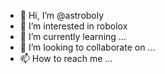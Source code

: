 - 👋 Hi, I’m @astroboly
- 👀 I’m interested in robolox
- 🌱 I’m currently learning ...
- 💞️ I’m looking to collaborate on ...
- 📫 How to reach me ...

<!---
astroboly/astroboly is a ✨ special ✨ repository because its `README.md` (this file) appears on your GitHub profile.
You can click the Preview link to take a look at your changes.
--->
